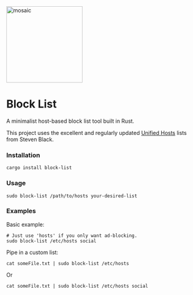 <img src="https://external-content.duckduckgo.com/iu/?u=https%3A%2F%2Fcdn4.iconfinder.com%2Fdata%2Ficons%2Fweb-design-and-development-2-11%2F66%2F80-512.png&f=1&nofb=1" alt="mosaic" title="Mosaic" width="200" height="200" />


# Block List

A minimalist host-based block list tool built in Rust.

This project uses the excellent and regularly updated [Unified Hosts](https://github.com/StevenBlack/hosts) lists from Steven Black.

### Installation

```shell
cargo install block-list
```

### Usage

```shell
sudo block-list /path/to/hosts your-desired-list
```

### Examples

Basic example:

```shell
# Just use 'hosts' if you only want ad-blocking.
sudo block-list /etc/hosts social
```

Pipe in a custom list:

```
cat someFile.txt | sudo block-list /etc/hosts
```

Or

```
cat someFile.txt | sudo block-list /etc/hosts social
```
